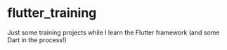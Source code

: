# flutter_training
Just some training projects while I learn the Flutter framework (and some Dart in the process!)
